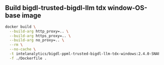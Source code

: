 ## Build bigdl-trusted-bigdl-llm tdx window-OS-base image
```bash
docker build \
  --build-arg http_proxy=.. \
  --build-arg https_proxy=.. \
  --build-arg no_proxy=.. \
  --rm \
  --no-cache \
  -t intelanalytics/bigdl-ppml-trusted-bigdl-llm-tdx-windows:2.4.0-SNAPSHOT \
  -f ./Dockerfile .
```
